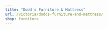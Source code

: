 ```yaml
---
title: "Dodd's Furniture & Mattress"
url: /victoria/dodds-furniture-and-mattress/
shop: furniture
---
```


